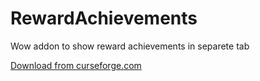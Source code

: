 # RewardAchievements
Wow addon to show reward achievements in separete tab

[Download from curseforge.com](https://www.curseforge.com/wow/addons/rewardachievements)
